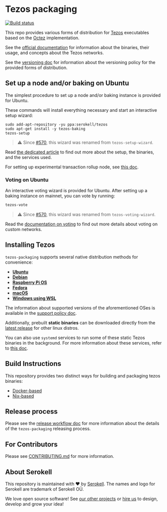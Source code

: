 <!--
   - SPDX-FileCopyrightText: 2022 Oxhead Alpha
   -
   - SPDX-License-Identifier: LicenseRef-MIT-OA
   -->

# Tezos packaging

[![Build status](https://badge.buildkite.com/e899e9e54babcd14139e3bd4381bad39b5d680e08e7b7766d4.svg?branch=master)](https://buildkite.com/serokell/tezos-packaging)

This repo provides various forms of distribution for [Tezos](http://tezos.gitlab.io/) executables based on the [Octez](https://gitlab.com/tezos/tezos) implementation.

See the [official documentation](http://tezos.gitlab.io/introduction/howtouse.html)
for information about the binaries, their usage, and concepts about the Tezos networks.

See the [versioning doc](./docs/versioning.md) for information about the versioning
policy for the provided forms of distribution.

## Set up a node and/or baking on Ubuntu

The simplest procedure to set up a node and/or baking instance is provided for Ubuntu.

These commands will install everything necessary and start an interactive
setup wizard:
```
sudo add-apt-repository -yu ppa:serokell/tezos
sudo apt-get install -y tezos-baking
tezos-setup
```
> :warning: Since [#570](https://github.com/serokell/tezos-packaging/pull/570), this wizard was renamed from `tezos-setup-wizard`.


Read [the dedicated article](./docs/baking.md) to find out more about the setup,
the binaries, and the services used.

For setting up experimental transaction rollup node, see [this doc](./docs/tx_rollup.md).

### Voting on Ubuntu

An interactive voting wizard is provided for Ubuntu. After setting up a baking instance
on mainnet, you can vote by running:

```bash
tezos-vote
```
> :warning: Since [#570](https://github.com/serokell/tezos-packaging/pull/570), this wizard was renamed from `tezos-voting-wizard`.


Read the [documentation on voting](./docs/voting.md) to find out more details about
voting on custom networks.

## Installing Tezos

`tezos-packaging` supports several native distribution methods for convenience:

- [**Ubuntu**](./docs/distros/ubuntu.md)
- [**Debian**](./docs/distros/ubuntu.md#debian)
- [**Raspberry Pi OS**](./docs/distros/ubuntu.md#raspberry)
- [**Fedora**](./docs/distros/fedora.md)
- [**macOS**](./docs/distros/macos.md)
- [**Windows using WSL**](./docs/distros/ubuntu.md#wsl)

The information about supported versions of the aforementioned OSes is available in the [support policy doc](./docs/support-policy.md).

Additionally, prebuilt **static binaries** can be downloaded directly from the
[latest release](https://github.com/serokell/tezos-packaging/releases/latest)
for other linux distros.

You can also use `systemd` services to run some of these static Tezos binaries
in the background.
For more information about these services, refer to [this doc](./docs/systemd.md#generic-linux).

## Build Instructions

This repository provides two distinct ways for building and packaging tezos binaries:
* [Docker-based](./docker/README.md)
* [Nix-based](./nix/README.md)

## Release process

Please see the [release workflow doc](./docs/release-workflow.md) for more information about the details of the `tezos-packaging`
releasing process.

## For Contributors

Please see [CONTRIBUTING.md](.github/CONTRIBUTING.md) for more information.

## About Serokell

This repository is maintained with ❤️ by [Serokell](https://serokell.io/).
The names and logo for Serokell are trademark of Serokell OÜ.

We love open source software! See [our other projects](https://serokell.io/community?utm_source=github)
or [hire us](https://serokell.io/hire-us?utm_source=github) to design, develop and grow your idea!
